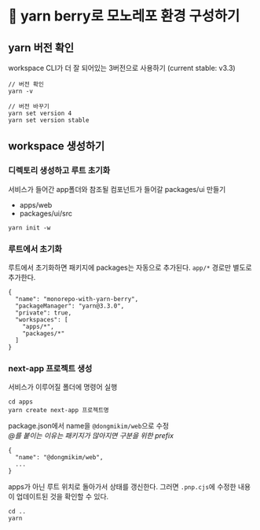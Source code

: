 # 🍒 yarn berry로 모노레포 환경 구성하기

## yarn 버전 확인

workspace CLI가 더 잘 되어있는 3버전으로 사용하기 (current stable: v3.3)

```
// 버전 확인
yarn -v

// 버전 바꾸기
yarn set version 4
yarn set version stable
```

## workspace 생성하기

### 디렉토리 생성하고 루트 초기화

서비스가 들어간 app폴더와 참조될 컴포넌트가 들어갈 packages/ui 만들기

- apps/web
- packages/ui/src

```
yarn init -w
```

### 루트에서 초기화

루트에서 초기화하면 패키지에 packages는 자동으로 추가된다.
`app/*` 경로만 별도로 추가한다.

```
{
  "name": "monorepo-with-yarn-berry",
  "packageManager": "yarn@3.3.0",
  "private": true,
  "workspaces": [
    "apps/*",
    "packages/*"
  ]
}
```

### next-app 프로젝트 생성

서비스가 이루어질 폴더에 명령어 실행

```
cd apps
yarn create next-app 프로젝트명
```

package.json에서 name을 `@dongmikim/web`으로 수정  
_@를 붙이는 이유는 패키지가 많아지면 구분을 위한 prefix_

```
{
  "name": "@dongmikim/web",
  ...
}
```

apps가 아닌 루트 위치로 돌아가서 상태를 갱신한다.
그러면 `.pnp.cjs`에 수정한 내용이 업데이트된 것을 확인할 수 있다.

```
cd ..
yarn
```
